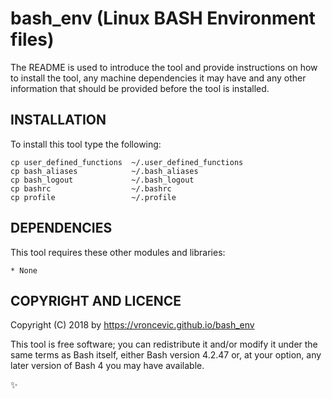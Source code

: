 # bash_env (Linux BASH Environment files)

The README is used to introduce the tool and provide instructions on
how to install the tool, any machine dependencies it may have and any
other information that should be provided before the tool is installed.

## INSTALLATION

To install this tool type the following:

```
cp user_defined_functions  ~/.user_defined_functions
cp bash_aliases            ~/.bash_aliases
cp bash_logout             ~/.bash_logout
cp bashrc                  ~/.bashrc
cp profile                 ~/.profile
```

## DEPENDENCIES

This tool requires these other modules and libraries:

    * None

## COPYRIGHT AND LICENCE

Copyright (C) 2018 by https://vroncevic.github.io/bash_env

This tool is free software; you can redistribute it and/or modify
it under the same terms as Bash itself, either Bash version 4.2.47 or,
at your option, any later version of Bash 4 you may have available.

:sparkles:

